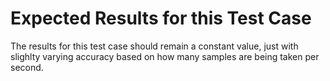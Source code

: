 # Expected Results for this Test Case

The results for this test case should remain a constant value, 
just with slighlty varying accuracy based on how many samples are being taken per second.

